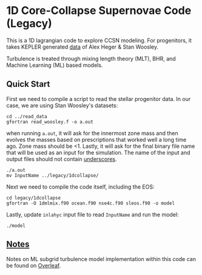 # 1D Core-Collapse Supernovae Code (Legacy)

This is a 1D lagrangian code to explore CCSN modeling. For progenitors, it takes KEPLER generated [data](https://2sn.org/stellarevolution/) of Alex Heger & Stan Woosley.

Turbulence is treated through mixing length theory (MLT), BHR, and Machine Learning (ML) based models.

## Quick Start
First we need to compile a script to read the stellar progenitor data. In our case, we are using Stan Woosley's datasets:
```shell
cd ../read_data
gfortran read_woosley.f -o a.out
```
when running `a.out`, it will ask for the innermost zone mass and then evolves the masses based on prescriptions that worked well a long time ago. Zone mass should be <1. Lastly, it will ask for the final binary file name that will be used as an input for the simulation. The name of the input and output files should not contain <ins>underscores</ins>.
```shell
./a.out
mv InputName ../legacy/1dcollapse/
```

Next we need to compile the code itself, including the EOS:
```shell
cd legacy/1dcollapse
gfortran -O 1dmlmix.f90 ocean.f90 nse4c.f90 sleos.f90 -o model
```

Lastly, update `inlahyc` input file to read `InputName` and run the model:
```shell
./model
```

## [Notes](https://www.overleaf.com/read/pgsnmxgdjkrq)

Notes on ML subgrid turbulence model implementation within this code can be found on [Overleaf](https://www.overleaf.com/read/pgsnmxgdjkrq).
